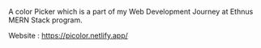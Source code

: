 A color Picker which is a part of my Web Development Journey at Ethnus MERN Stack program.

Website : <a href="https://picolor.netlify.app/" >https://picolor.netlify.app/</a>
